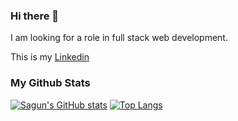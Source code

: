 ### Hi there 👋

I am looking for a role in full stack web development. 

This is my [Linkedin](https://www.linkedin.com/in/sagun-shrestha-9a67b49a/)

### My Github Stats
[![Sagun's GitHub stats](https://github-readme-stats.vercel.app/api?username=slavdefense&hide=contribs,prs&show_icons=true&theme=radical)](https://github.com/slavdefense/github-readme-stats)
[![Top Langs](https://github-readme-stats.vercel.app/api/top-langs/?username=slavdefense&layout=compact)](https://github.com/slavdefense/github-readme-stats)

